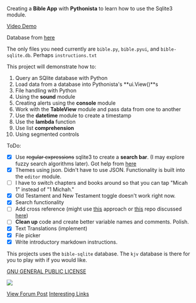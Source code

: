 Creating a **Bible App** with **Pythonista** to learn how to use the Sqlite3 module.

[Video Demo](https://drive.google.com/open?id=0B__SxPD_FJB7OG41Wmk0cGZ5dHc)

Database from [here](https://github.com/scrollmapper/bible_databases)

The only files you need currently are `bible.py`, `bible.pyui`, and `bible-sqlite.db`. Perhaps `instructions.txt`

This project will demonstrate how to:

1. Query an SQlite database with Python
2. Load data from a database into Pythonista's **ui.View()**s
3. File handling with Python
4. Using the **sound** module
5. Creating alerts using the **console** module
6. Work with the **TableView** module and pass data from one to another
7. Use the **datetime** module to create a timestamp
8. Use the **lambda** function
9. Use list **comprehension**
10. Using segmented controls

ToDo:
- [x] Use ~~regular expressions~~ sqlite3 to create a **search bar**. (I may explore fuzzy search algorithms later). Got help from [here](http://stackoverflow.com/questions/3671761/how-to-search-for-a-substring-in-sqlite)
- [x] Themes using json. Didn't have to use JSON. Functionality is built into the `editor` module.
- [ ] I have to switch chapters and books around so that you can tap "Micah 1" instead of "1 Michah."
- [x] Old Testament and New Testament toggle doesn't work right now.
- [x] Search functionality
- [ ] Add cross reference (might use [this](http://stackoverflow.com/questions/19472922/reading-external-sql-script-in-python) approach or [this](https://github.com/tommasoturchi/mysql-connector-pythonista) repo discussed [here]([this](https://forum.omz-software.com/topic/3334/mysql-in-pythonista)))
- [ ] **Clean up** code and create better variable names and comments. Polish.
- [x] Text Translations (implement)
- [x] File picker
- [x] Write introductory markdown instructions.

This projects uses the `bible-sqlite` database. The `kjv` database is there for you to play with if you would like.

[GNU GENERAL PUBLIC LICENSE](http://choosealicense.com/licenses/gpl-3.0/)

![](https://github.com/TutorialDoctor/Pythonista-Projects/blob/master/Projects/Apps/Basic%20Bible/screen4.PNG?raw=true)

[View Forum Post](https://forum.omz-software.com/topic/3388/free-bible-app-w-source-code)
[Interesting Links](http://simoncozens.github.io/open-source-bible-data/)
